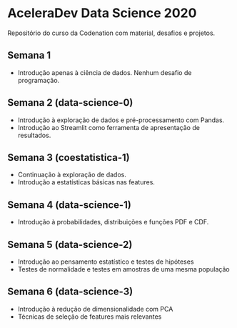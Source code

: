 # AceleraDev Data Science 2020
Repositório do curso da Codenation com material, desafios e projetos.

## Semana 1
* Introdução apenas à ciência de dados. Nenhum desafio de programação.

## Semana 2 (data-science-0)
* Introdução à exploração de dados e pré-processamento com Pandas.
* Introdução ao Streamlit como ferramenta de apresentação de resultados.

## Semana 3 (coestatistica-1)
* Continuação à exploração de dados.
* Introdução a estatísticas básicas nas features.

## Semana 4 (data-science-1)
* Introdução à probabilidades, distribuições e funções PDF e CDF.

## Semana 5 (data-science-2)
* Introdução ao pensamento estatístico e testes de hipóteses
* Testes de normalidade e testes em amostras de uma mesma população

## Semana 6 (data-science-3)
* Introdução à redução de dimensionalidade com PCA
* Técnicas de seleção de features mais relevantes
